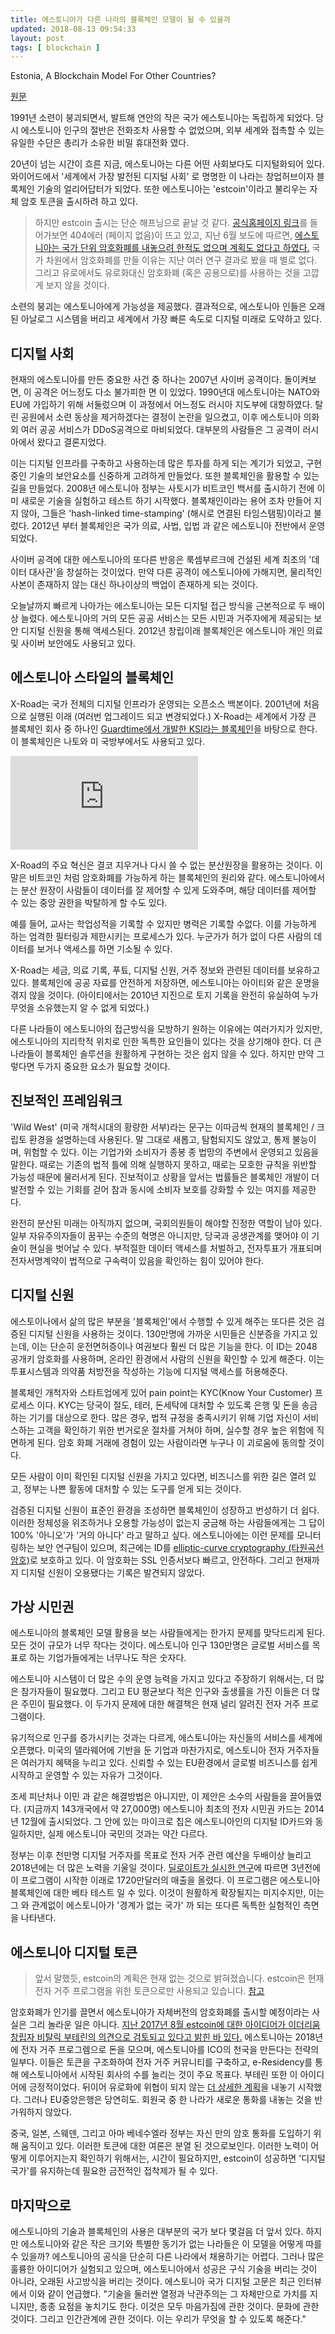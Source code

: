 ```yaml
---
title: 에스토니아가 다른 나라의 블록체인 모델이 될 수 있을까
updated: 2018-08-13 09:54:33
layout: post
tags: [ blockchain ]
---
```


Estonia, A Blockchain Model For Other Countries?

[원문](https://www.investinblockchain.com/estonia-blockchain-model/)

1991년 소련이 붕괴되면서, 발트해 연안의 작은 국가 에스토니아는 독립하게 되었다. 당시 에스토니아 인구의 절반은 전화조차 사용할 수 없었으며, 외부 세계와 접촉할 수 있는 유일한 수단은 총리가 소유한 비밀 휴대전화 였다.

20년이 넘는 시간이 흐른 지금, 에스토니아는 다른 어떤 사회보다도 디지털화되어 있다. 와이어드에서 '세계에서 가장 발전된 디지털 사회' 로 명명한 이 나라는 창업허브이자 블록체인 기술의 얼리어답터가 되었다. 또한 에스토니아는 'estcoin'이라고 불리우는 자체 암호 토큰을 출시하려 하고 있다.

> 하지만 estcoin 출시는 단순 해프닝으로 끝날 것 같다. [공식홈페이지 링크](https://e-resident.gov.ee/estcoin)를 들어가보면 404에러 (페이지 없음)이 뜨고 있고, 지난 6월 보도에 따르면, [에스토니아는 국가 단위 암호화폐를 내놓으려 한적도 없으며 계획도 없다고 하였다.](https://www.cnbc.com/2018/06/04/estonia-wont-issue-national-cryptocurrency-estcoin-never-planned-to.html) 국가 차원에서 암호화폐를 만들 이유는 지난 여러 연구 결과로 봤을 때 별로 없다. 그리고 유로에서도 유로화대신 암호화폐 (혹은 공용으로)를 사용하는 것을 고깝게 보지 않을 것이다.

소련의 붕괴는 에스토니아에게 가능성을 제공했다. 결과적으로, 에스토니아 인들은 오래된 아날로그 시스템을 버리고 세계에서 가장 빠른 속도로 디지털 미래로 도약하고 있다.

## 디지털 사회

현재의 에스토니아를 만든 중요한 사건 중 하나는 2007년 사이버 공격이다. 돌이켜보면, 이 공격은 어느정도 다소 불가피한 면 이 있었다. 1990년대 에스토니아는 NATO와 EU에 가입하기 위해 서둘렀으며 이 과정에서 어느정도 러시아 지도부에 대항하였다. 탈린 공원에서 소련 동상을 제거하겠다는 결정이 논란을 일으켰고, 이후 에스토니아 의화외 여러 공공 서비스가 DDoS공격으로 마비되었다. 대부분의 사람들은 그 공격이 러시아에서 왔다고 결론지었다. 

이는 디지털 인프라를 구축하고 사용하는데 많은 투자를 하게 되는 계기가 되었고, 구현 중인 기술의 보안요소를 신중하게 고려하게 만들었다. 또한 블록체인을 활용할 수 있는 길을 만들었다. 2008년 에스토니아 정부는 사토시가 비트코인 백서를 출시하기 전에 이미 새로운 기술을 실험하고 테스트 하기 시작했다. 블록채인이라는 용어 조차 만들어 지지 않아, 그들은 'hash-linked time-stamping' (해시로 연결된 타임스탬핑)이라고 불렀다. 2012년 부터 블록체인은 국가 의료, 사법, 입법 과 같은 에스토니아 전반에서 운영되었다.

사이버 공격에 대한 에스토니아의 또다른 반응은 룩셈부르크에 건설된 세계 최초의 '데이터 대사관'을 창설하는 것이었다. 만약 다른 공격이 에스토니아에 가해지면, 물리적인 사본이 존재하지 않는 대신 하나이상의 백업이 존재하게 되는 것이다.

오늘날까지 빠르게 나아가는 에스토니아는 모든 디지털 접근 방식을 근본적으로 두 배이상 늘렸다. 에스토니아의 거의 모든 공공 서비스는 모든 시민과 거주자에게 제공되는 보안 디지털 신원을 통해 액세스된다. 2012년 창립이래 블록체인은 에스토니아 개인 의료 및 사이버 보안에도 사용되고 있다.

## 에스토니아 스타일의 블록체인

X-Road는 국가 전체의 디지털 인프라가 운영되는 오픈소스 백본이다. 2001년에 처음으로 실행된 이래 (여러번 업그레이드 되고 변경되었다.) X-Road는 세계에서 가장 큰 블록체인 회사 중 하나인 [Guardtime에서 개발한 KSI라는 블록체인](https://guardtime.com/technology)을 바탕으로 한다. 이 블록체인은 나토와 미 국방부에서도 사용되고 있다. 

<iframe src="https://www.youtube.com/embed/9PaHinkJlvA" frameborder="0" allow="autoplay; encrypted-media" allowfullscreen></iframe>

X-Road의 주요 혁신은 결코 지우거나 다시 쓸 수 없는 분산원장을 활용하는 것이다. 이 말은 비트코인 처럼 암호화폐를 가능하게 하는 블록체인의 원리와 같다. 에스토니아에서는 분산 원장이 사람들이 데이터를 잘 제어할 수 있게 도와주며, 해당 데이터를 제어할 수 있는 중앙 권한을 박탈하게 할 수도 있다.

예를 들어, 교사는 학업성적을 기록할 수 있지만 병력은 기록할 수없다. 이를 가능하게 하는 엄격한 필터링과 제한시키는 프로세스가 있다. 누군가가 허가 없이 다른 사람의 데이터를 보거나 액세스를 하면 기소될 수 있다.

X-Road는 세금, 의료 기록, 푸툐, 디지털 신원, 거주 정보와 관련된 데이터를 보유하고 있다. 블록체인에 공공 자료를 안전하게 저장하면, 에스토니아는 아이티와 같은 운명을 겪지 않을 것이다. (아이티에서는 2010년 지진으로 토지 기록을 완전히 유실하여 누가 무엇을 소유했는지 알 수 없게 되었다.)

다른 나라들이 에스토니아의 접근방식을 모방하기 원하는 이유에는 여러가지가 있지만, 에스토니아의 지리학적 위치로 인한 독특한 요인들이 있다는 것을 상기해야 한다. 더 큰 나라들이 블록체인 솔루션을 원활하게 구현하는 것은 쉽지 않을 수 있다. 하지만 만약 그렇다면 두가지 중요한 요소가 필요할 것이다.

## 진보적인 프레임워크

'Wild West' (미국 개척시대의 황량한 서부)라는 문구는 이따금씩 현재의 블록체인 / 크립토 환경을 설명하는데 사용된다. 말 그대로 새롭고, 탐험되지도 않았고, 통제 불능이며, 위험할 수 있다. 이는 기업가와 소비자가 종봉 종 법망의 주변에서 운영되고 있음을 말한다. 때로는 기존의 법적 틀에 의해 실행하지 못하고, 때로는 모호한 규칙을 위반할 가능성 때문에 물러서게 된다. 진보적이고 상황을 앞서는 법률들은 블록체인 개발이 더 발전할 수 있는 기회를 걷어 참과 동시에 소비자 보호를 강화할 수 있는 여지를 제공한다.

완전히 분산된 미래는 아직까지 없으며, 국회의원들이 해야할 진정한 역할이 남아 있다. 일부 자유주의자들이 꿈꾸는 수준의 혁명은 아니지만, 당국과 공생관계를 맺어야 이 기술이 현실을 벗어날 수 있다. 부적절한 데이터 액세스를 처벌하고, 전자투표가 개표되며 전자서명계약이 법적으로 구속력이 있음을 확인하는 힘이 있어야 한다.

## 디지털 신원

에스토이나에서 삶의 많은 부분을 '블록체인'에서 수행할 수 있게 해주는 또다른 것은 검증된 디지털 신원을 사용하는 것이다. 130만명에 가까운 시민들은 신분증을 가지고 있는데, 이는 단순히 운전면허증이나 여권보다 훨씬 더 많은 기능을 한다. 이 ID는 2048 공개키 암호화를 사용하며, 온라인 환경에서 사람의 신원을 확인할 수 있게 해준다. 이는 투표시스템과 의약품 처방전을 작성하는 기능에 디지털 액세스를 허용해준다.

블록체인 개척자와 스타트업에게 있어 pain point는 KYC(Know Your Customer) 프로세스 이다. KYC는 당국이 절도, 테러, 돈세탁에 대처할 수 있도록 은행 및 돈을 송금하는 기기를 대상으로 한다. 많은 경우, 법적 규정을 충족시키기 위해 기업 자신이 서비스하는 고객을 확인하기 위한 번거로운 절차를 거쳐야 하며, 실수할 경우 높은 위험에 직면하게 된다. 암호 화폐 거래에 경험이 있는 사람이라면 누구나 이 괴로움에 동의할 것이다.

모든 사람이 이미 확인된 디지털 신원을 가지고 있다면, 비즈니스를 위한 길은 열려 있고, 정부는 나쁜 활동에 대처할 수 있는 도구를 얻게 되는 것이다.

검증된 디지털 신원이 표준인 환경을 조성하면 블록체인이 성장하고 번성하기 더 쉽다. 이러한 정체성을 위조하거나 오용할 가능성이 없는지 궁금해 하는 사람들에게는 그 답이 100% '아니오'가 '거의 아니다' 라고 말하고 싶다. 에스토니아에는 이런 문제를 모니터링하는 보안 연구팀이 있으며, 최근에는 ID를 [elliptic-curve cryptography (타원곡선 암호)](http://www.secg.org/SEC1-Ver-1.0.pdf)로 보호하고 있다. 이 암호화는 SSL 인증서보다 빠르고, 안전하다. 그리고 현재까지 디지털 신원이 오용됐다는 기록은 발견되지 않았다.

## 가상 시민권

에스토니아의 블록체인 모델 활용을 보는 사람들에게는 한가지 문제를 맞닥드리게 된다. 모든 것이 규모가 너무 작다는 것이다. 에스토니아 인구 130만명은 글로벌 서비스를 목표로 하는 기업가들에게는 너무나도 작은 숫자다. 

에스토니아 시스템이 더 많은 수의 운영 능력을 가지고 있다고 주장하기 위해서는, 더 많은 참가자들이 필요했다.  그리고 EU 평균보다 적은 인구와 출생률을 가진 이들은 더 많은 주민이 필요했다. 이 두가지 문제에 대한 해결책은 현재 널리 알려진 전자 거주 프로그램이다.

유기적으로 인구를 증가시키는 것과는 다르게, 에스토니아는 자신들의 서비스를 세계에 오픈했다. 미국의 델라웨어에 기반을 둔 기업과 마찬가지로, 에스토니아 전자 거주자들은 여러가지 혜택을 누리고 있다. 신뢰할 수 있는 EU환경에서 글로벌 비즈니스를 쉽게 시작하고 운영할 수 있는 자유가 그것이다.

조세 피난처나 이민 과 같은 해결방법은 아니지만, 이 제안은 소수의 사람들을 끌어들였다. (지금까지 143개국에서 약 27,000명) 에스토니아 최초의 전자 시민권 카드는 2014년 12월에 출시되었다. 그 안에 있는 마이크로 칩은 에스토니아인의 디지털 ID카드와 동일하지만, 실제 에스토니아 국민의 것과는 약간 다르다.

정부는 이후 천만명 디지털 거주자를 목표로 전자 거주 관련 예산을 두배이상 늘리고 2018년에는 더 많은 노력을 기울일 것이다. [딜로이트가 실시한 연구](https://news.err.ee/646254/deloitte-e-residency-brought-14-4-million-to-estonia-in-first-three-years)에 따르면 3년전에 이 프로그램이 시작한 이래로 1720만달러의 매출을 올렸다. 이 프로그램은 에스토니아 블록체인에 대한 베타 테스트 일 수 있다. 이것이 원활하게 확장될지는 미지수지만, 이는 그 와 관계없이 에스토니아가 '경계가 없는 국가' 까 되는 또다른 독특한 실험적인 측면을 나타낸다.

## 에스토니아 디지털 토큰

> 앞서 말했듯, estcoin의 계획은 현재 없는 것으로 밝혀졌습니다. estcoin은 현재 전자 거주 프로그램을 위한 토큰으로만 사용되고 있습니다. [참고](https://www.bloomberg.com/technology)

암호화폐가 인기를 끌면서 에스토니아가 자체버전의 암호화폐를 출시할 예정이라는 사실은 그리 놀라운 일은 아니다. [지난 2017년 8월 estcoin에 대한 아이디어가 이더리움 창립자 비탈릭 부테린의 의견으로 검토되고 있다고 밝힌 바 있다.](https://www.cnbc.com/2017/08/23/estonia-cryptocurrency-called-estcoin.html) 에스토니아는 2018년에 전자 거주 프로그렘으로 돈을 모으며, 에스토니아를 ICO의 천국을 만든다는 전략의 일부다. 이들은 토큰을 구조화하여 전자 거주 커뮤니티를 구축하고, e-Residency를 통해 에스토니아에서 시작된 회사의 수를 늘리는 것이 주요 목표다. 부테린 또한 이 아이디어에 긍정적이었다. 뒤이어 유로화에 위협이 되지 않는 [더 상세한 계획](https://medium.com/e-residency-blog/were-planning-to-launch-estcoin-and-that-s-only-the-start-310aba7f3790)을 내놓기 시작했다. 그러나 EU중앙은행은 당연히도. 회원국 중 한 나라가 새로운 통화를 내놓는 것을 반가워하지 않았다.

중국, 일본, 스웨덴, 그리고 아마 베네수엘라 정부는 자신 만의 암호 통화를 도입하기 위해 움직이고 있다. 이러한 토큰에 대한 여론은 분열 된 것으로보인다. 이러한 노력이 어떻게 이루어지는지 확인하기 위해서는, 시간이 필요하지만, estcoin이 성공하면 '디지털 국가'를 유지하는데 필요한 금전적인 접착제가 될 수 있다.

## 마지막으로

에스토니아의 기술과 블록체인의 사용은 대부분의 국가 보다 몇걸음 더 앞서 있다. 하지만 에스토니아와 같은 작은 크기와 특별한 동기가 없는 나라들은 이 모델을 어떻게 따를 수 있을까? 에스토니아의 공식을 단순히 다른 나라에서 채용하기는 어렵다. 그러나 많은 훌륭한 아이디어가 실험되고 있으며, 에스토니아에서 성공은 구식 기술을 버리는 것이 아니라, 오래된 사고방식을 버리는 것이다. 에스토니아 국가 디지털 고문은 최근 인터뷰에서 이와 같이 언급했다. "기술을 둘러싼 열정과 낙관주의는 그 자체만으로 가치를 지니지만, 종종 요점을 놓치기도 한다. 이것은 모두 마음가짐에 관한 것이다. 문화에 관한 것이다. 그리고 인간관계에 관한 것이다. 이는 우리가 무엇을 할 수 있도록 해준다."